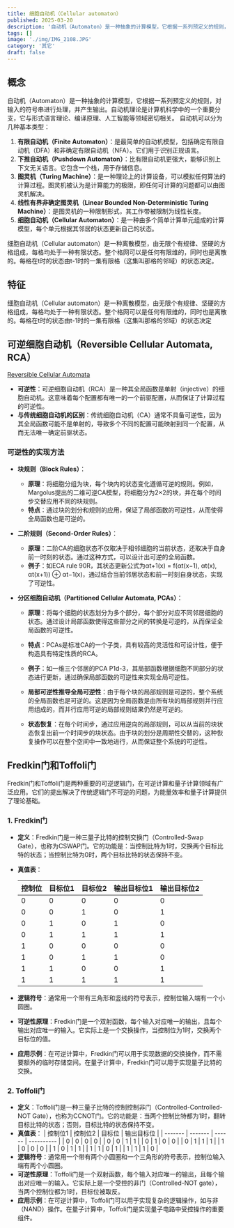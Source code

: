 ```yaml
---
title: 细胞自动机（Cellular automaton）
published: 2025-03-20
description: '自动机（Automaton）是一种抽象的计算模型，它根据一系列预定义的规则，对输入的符号串进行处理，并产生输出。'
tags: []
image: './img/IMG_2108.JPG'
category: '其它'
draft: false 
---
```

## 概念

自动机（Automaton）是一种抽象的计算模型，它根据一系列预定义的规则，对输入的符号串进行处理，并产生输出。自动机理论是计算机科学中的一个重要分支，它与形式语言理论、编译原理、人工智能等领域密切相关。
自动机可以分为几种基本类型：
1. **有限自动机（Finite Automaton）**：是最简单的自动机模型，包括确定有限自动机（DFA）和非确定有限自动机（NFA）。它们用于识别正规语言。
2. **下推自动机（Pushdown Automaton）**：比有限自动机更强大，能够识别上下文无关语言。它包含一个栈，用于存储信息。
3. **图灵机（Turing Machine）**：是一种理论上的计算设备，可以模拟任何算法的计算过程。图灵机被认为是计算能力的极限，即任何可计算的问题都可以由图灵机解决。
4. **线性有界非确定图灵机（Linear Bounded Non-Deterministic Turing Machine）**：是图灵机的一种限制形式，其工作带被限制为线性长度。
5. **细胞自动机（Cellular Automaton）**：是一种由多个简单计算单元组成的计算模型，每个单元根据其邻居的状态更新自己的状态。

细胞自动机（Cellular automaton）是一种离散模型，由无限个有规律、坚硬的方格组成，每格均处于一种有限状态。整个格网可以是任何有限维的，同时也是离散的。每格在t时的状态由t-1时的一集有限格（这集叫那格的邻域）的状态决定。

## 特征

细胞自动机（Cellular automaton）是一种离散模型，由无限个有规律、坚硬的方格组成，每格均处于一种有限状态。整个格网可以是任何有限维的，同时也是离散的。每格在t时的状态由t-1时的一集有限格（这集叫那格的邻域）的状态决定

## 可逆细胞自动机（Reversible Cellular Automata, RCA）

[Reversible Cellular Automata](https://doi.org/10.1007/978-4-431-56606-9_10)

- **可逆性**：可逆细胞自动机（RCA）是一种其全局函数是单射（injective）的细胞自动机。这意味着每个配置都有唯一的一个前驱配置，从而保证了计算过程的可逆性。
- **与传统细胞自动机的区别**：传统细胞自动机（CA）通常不具备可逆性，因为其全局函数可能不是单射的，导致多个不同的配置可能映射到同一个配置，从而无法唯一确定前驱状态。

### 可逆性的实现方法

- **块规则（Block Rules）**：

  - **原理**：将细胞分组为块，每个块内的状态变化遵循可逆的规则。例如，Margolus提出的二维可逆CA模型，将细胞分为2×2的块，并在每个时间步交替应用不同的块规则。
  - **特点**：通过块的划分和规则的应用，保证了局部函数的可逆性，从而使得全局函数也是可逆的。

- **二阶规则（Second-Order Rules）**：

  - **原理**：二阶CA的细胞状态不仅取决于相邻细胞的当前状态，还取决于自身前一时刻的状态。通过这种方式，可以设计出可逆的全局函数。
  - **例子**：如ECA rule 90R，其状态更新公式为αt+1(x) = f(αt(x−1), αt(x), αt(x+1)) ⊕ αt−1(x)，通过结合当前邻居状态和前一时刻自身状态，实现了可逆性。

- **分区细胞自动机（Partitioned Cellular Automata, PCAs）**：

  - **原理**：将每个细胞的状态划分为多个部分，每个部分对应不同邻居细胞的状态。通过设计局部函数使得这些部分之间的转换是可逆的，从而保证全局函数的可逆性。
  - **特点**：PCAs是标准CA的一个子类，具有较高的灵活性和可设计性，便于构造具有特定性质的RCA。
  - **例子**：如一维三个邻居的PCA P1d-3，其局部函数根据细胞不同部分的状态进行更新，通过确保局部函数的可逆性来实现全局可逆性。

  - **局部可逆性推导全局可逆性**：由于每个块的局部规则是可逆的，整个系统的全局函数也是可逆的。这是因为全局函数是由所有块的局部规则并行应用组成的，而并行应用可逆的局部规则结果仍然是可逆的。
  - **状态恢复**：在每个时间步，通过应用逆向的局部规则，可以从当前的块状态恢复出前一个时间步的块状态。由于块的划分是周期性交替的，这种恢复操作可以在整个空间中一致地进行，从而保证整个系统的可逆性。

## Fredkin门和Toffoli门

Fredkin门和Toffoli门是两种重要的可逆逻辑门，在可逆计算和量子计算领域有广泛应用。它们的提出解决了传统逻辑门不可逆的问题，为能量效率和量子计算提供了理论基础。

### 1. Fredkin门
- **定义**：Fredkin门是一种三量子比特的控制交换门（Controlled-Swap Gate），也称为CSWAP门。它的功能是：当控制比特为1时，交换两个目标比特的状态；当控制比特为0时，两个目标比特的状态保持不变。
- **真值表**：
  
  | 控制位 | 目标位1 | 目标位2 | 输出目标位1 | 输出目标位2 |
  | ------ | ------- | ------- | ----------- | ----------- |
  | 0      | 0       | 0       | 0           | 0           |
  | 0      | 0       | 1       | 0           | 1           |
  | 0      | 1       | 0       | 1           | 0           |
  | 0      | 1       | 1       | 1           | 1           |
  | 1      | 0       | 0       | 0           | 0           |
  | 1      | 0       | 1       | 1           | 0           |
  | 1      | 1       | 0       | 0           | 1           |
  | 1      | 1       | 1       | 1           | 1           |
- **逻辑符号**：通常用一个带有三角形和竖线的符号表示，控制位输入端有一个小圆圈。
- **可逆性原理**：Fredkin门是一个双射函数，每个输入对应唯一的输出，且每个输出对应唯一的输入。它实际上是一个交换操作，当控制位为1时，交换两个目标位的值。
- **应用示例**：在可逆计算中，Fredkin门可以用于实现数据的交换操作，而不需要额外的临时存储空间。在量子计算中，Fredkin门可以用于实现量子比特的交换。

### 2. Toffoli门
- **定义**：Toffoli门是一种三量子比特的控制控制非门（Controlled-Controlled-NOT Gate），也称为CCNOT门。它的功能是：当两个控制比特都为1时，翻转目标比特的状态；否则，目标比特的状态保持不变。
- **真值表**：
  | 控制位1 | 控制位2 | 目标位 | 输出目标位 |
  | ------- | ------- | ------ | ---------- |
  | 0       | 0       | 0      | 0          |
  | 0       | 0       | 1      | 1          |
  | 0       | 1       | 0      | 0          |
  | 0       | 1       | 1      | 1          |
  | 1       | 0       | 0      | 0          |
  | 1       | 0       | 1      | 1          |
  | 1       | 1       | 0      | 1          |
  | 1       | 1       | 1      | 0          |
- **逻辑符号**：通常用一个带有两个小圆圈和一个三角形的符号表示，控制位输入端有两个小圆圈。
- **可逆性原理**：Toffoli门是一个双射函数，每个输入对应唯一的输出，且每个输出对应唯一的输入。它实际上是一个受控的非门（Controlled-NOT gate），当两个控制位都为1时，目标位被取反。
- **应用示例**：在可逆计算中，Toffoli门可以用于实现复杂的逻辑操作，如与非（NAND）操作。在量子计算中，Toffoli门是实现量子电路中受控操作的重要组件。
